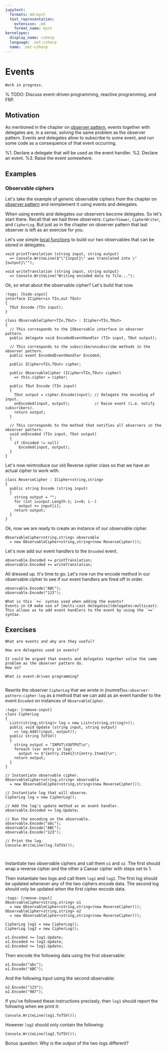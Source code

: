 ```yaml
---
jupytext:
  formats: md:myst
  text_representation:
    extension: .md
    format_name: myst
kernelspec:
  display_name: csharp
  language: .net-csharp
  name: .net-csharp
---
```


# Events

```{warning}
Work in progress.
```

% TODO: Discuss event-driven programming, reactive programming, and FRP.

## Motivation

As mentioned in the chapter on [observer pattern](observer-pattern), events together with delegates are, in a sense, solving the same problem as the observer pattern.
Events and delegates allow to subscribe to some event, and run some code as a consequence of that event occurring.

%1. Declare a delegate that will be used as the event handler.
%2. Declare an event.
%3. Raise the event somewhere.



## Examples

### Observable ciphers

Let's take the example of generic observable ciphers from the chapter on [observer pattern](observer-pattern:generic-observable-ciphers) and reimplement it using events and delegates.

When using events and delegates our observers become delegates.
So let's start there.
Recall that we had three observers: `CipherViewer`, `CipherWriter`, and `CipherLog`.
But just as in the chapter on observer pattern that last observer is left as an exercise for you.

Let's use simple [local functions](local-functions) to build our two observables that can be stored in delegates.

```{code-cell} csharp
void printTranslation (string input, string output)
  => Console.WriteLine($"\"{input}\" was translated into \"{output}\"");

void writeTranslation (string input, string output)
  => Console.WriteLine("Writing encoded data to file...");
```

Ok, so what about the observable cipher?
Let's build that now.

```{code-cell} csharp
:tags: [hide-input]
interface ICipher<in TIn,out TOut>
{
  TOut Encode (TIn input);
}
```

```{code-cell} csharp
class ObservableCipher<TIn,TOut> : ICipher<TIn,TOut>
{
  // This corresponds to the IObservable interface in observer pattern.
  public delegate void EncodedEventHandler (TIn input, TOut output);

  // This corresponds to the subscribe/unsubscribe methods in the observer pattern.
  public event EncodedEventHandler Encoded;

  public ICipher<TIn,TOut> cipher;

  public ObservableCipher (ICipher<TIn,TOut> cipher)
    => this.cipher = cipher;

  public TOut Encode (TIn input)
  {
    TOut output = cipher.Encode(input); // Delegate the encoding of input.
    onEncoded(input, output);           // Raise event (i.e. notify subscribers).
    return output;
  }

  // This corresponds to the method that notifies all observers in the observer pattern.
  void onEncoded (TIn input, TOut output)
  {
    if (Encoded != null)
      Encoded(input, output);
  }
}
```

Let's now reintroduce our old Reverse cipher class so that we have an actual cipher to work with.

```{code-cell} csharp
class ReverseCipher : ICipher<string,string>
{
  public string Encode (string input)
  {
    string output = "";
    for (int i=input.Length-1; i>=0; i--)
      output += input[i];
    return output;
  }
}
```

Ok, now we are ready to create an instance of our observable cipher.

```{code-cell} csharp
ObservableCipher<string,string> observable
  = new ObservableCipher<string,string>(new ReverseCipher());
```

Let's now add our event handlers to the `Encoded` event.

```{code-cell} csharp
observable.Encoded += printTranslation;
observable.Encoded += writeTranslation;
```

All dressed up. It's time to go.
Let's now run the encode method in our observable cipher to see if our event handlers are fired off in order.

```{code-cell}
observable.Encode("ABC");
observable.Encode("123");
```

```{note}
What is this `+=` syntax used when adding the events?
Events in C# make use of [multi-cast delegates](delegates:multicast).
This allows us to add event handlers to the event by using the `+=` syntax.
```



## Exercises

```{exercise}
What are events and why are they useful?
```

```{exercise}
How are delegates used in events?
```

```{exercise}
It could be argued that events and delegates together solve the same problem as the observer pattern do.
How so?
```

```{exercise}
What is event-driven programming?
```

```{exercise-start}
```
Rewrite the observer `CipherLog` that we wrote in {numref}`ex:observer-pattern:cipher-log` as a method that we can add as an event handler to the event `Encoded` on instances of `ObservableCipher`.
```{code-cell} csharp
:tags: [remove-input]
class CipherLog
{
  List<(string,string)> log = new List<(string,string)>();
  public void Update (string input, string output)
    => log.Add((input, output));
  public string ToTSV()
  {
    string output = "INPUT\tOUTPUT\n";
    foreach (var entry in log)
      output += $"{entry.Item1}\t{entry.Item2}\n";
    return output;
  }
}
```
```{code-cell} csharp
// Instantiate observable cipher.
ObservableCipher<string,string> observable
  = new ObservableCipher<string,string>(new ReverseCipher());

// Instantiate log that will observe.
CipherLog log = new CipherLog();

// Add the log's update method as an event handler.
observable.Encoded += log.Update;

// Run the encoding on the observable.
observable.Encode("abc");
observable.Encode("ABC");
observable.Encode("123");

// Print the log.
Console.WriteLine(log.ToTSV());
```
```{exercise-end}
```






```{exercise-start}
```
Instantiate two observable ciphers and call them `o1` and `o2`.
The first should wrap a reverse cipher and the other a Caesar cipher with steps set to 1.

Then instantiate two logs and call them `log1` and `log2`.
The first log should be updated whenever any of the two ciphers encode data.
The second log should only be updated when the first cipher encode data.

```{code-cell} csharp
:tags: [remove-input]
ObservableCipher<string,string> o1
  = new ObservableCipher<string,string>(new ReverseCipher());
ObservableCipher<string,string> o2
  = new ObservableCipher<string,string>(new ReverseCipher());

CipherLog log1 = new CipherLog();
CipherLog log2 = new CipherLog();

o1.Encoded += log1.Update;
o1.Encoded += log2.Update;
o2.Encoded += log1.Update;
```

Then encode the following data using the first observable:

```{code-cell} csharp
o1.Encode("abc");
o1.Encode("ABC");
```

And the following input using the second observable:

```{code-cell} csharp
o2.Encode("123");
o2.Encode("987");
```

If you've followed these instructions precisely, then `log1` should report the following when we print it:

```{code-cell} csharp
Console.WriteLine(log1.ToTSV());
```

However `log2` should only contain the following:

```{code-cell} csharp
Console.WriteLine(log2.ToTSV());
```
Bonus question: Why is the output of the two logs different?
```{exercise-end}
```

